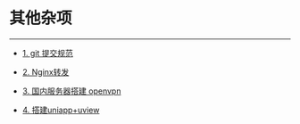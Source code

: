 # 其他杂项

------

- [1. git 提交规范](git提交规范.md)

- [2. Nginx转发](Nginx转发.md)

- [3. 国内服务器搭建 openvpn](国内服务器搭建openvpn.md)

- [4. 搭建uniapp+uview](搭建uniapp+uview.md)

